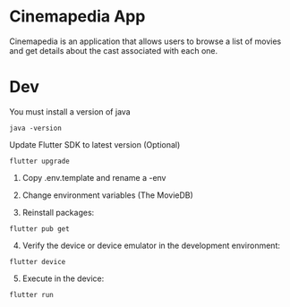 # Cinemapedia App

Cinemapedia is an application that allows users to browse a list of movies and get details about the cast associated with each one.


# Dev

You must install a version of java
```
java -version
```
Update Flutter SDK to latest version (Optional)
```
flutter upgrade
```

1. Copy .env.template and rename a -env
2. Change environment variables (The MovieDB)

3. Reinstall packages:
```
flutter pub get
```
4. Verify the device or device emulator in the development environment:
```
flutter device
```
5. Execute in the device:
```
flutter run
```

